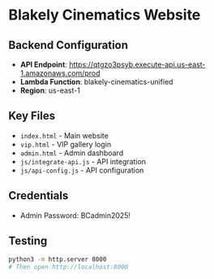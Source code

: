 # Blakely Cinematics Website

## Backend Configuration
- **API Endpoint**: https://qtgzo3psyb.execute-api.us-east-1.amazonaws.com/prod
- **Lambda Function**: blakely-cinematics-unified
- **Region**: us-east-1

## Key Files
- `index.html` - Main website
- `vip.html` - VIP gallery login
- `admin.html` - Admin dashboard
- `js/integrate-api.js` - API integration
- `js/api-config.js` - API configuration

## Credentials
- Admin Password: BCadmin2025!

## Testing
```bash
python3 -m http.server 8000
# Then open http://localhost:8000
```